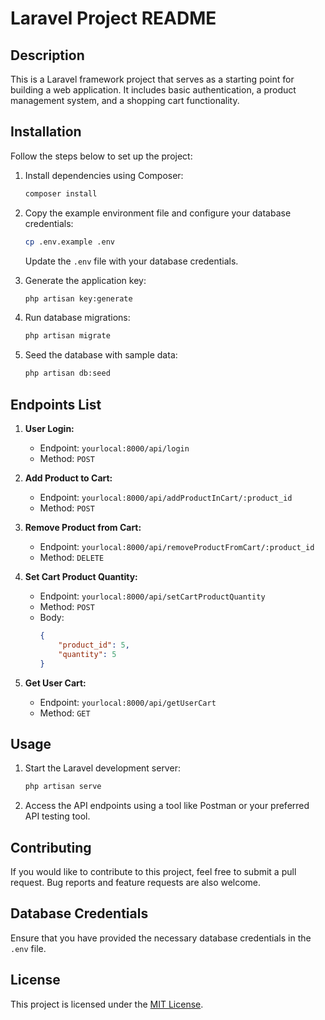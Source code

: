 # Laravel Project README

## Description

This is a Laravel framework project that serves as a starting point for building a web application. It includes basic authentication, a product management system, and a shopping cart functionality.

## Installation

Follow the steps below to set up the project:

1. Install dependencies using Composer:

    ```bash
    composer install
    ```

2. Copy the example environment file and configure your database credentials:

    ```bash
    cp .env.example .env
    ```

    Update the `.env` file with your database credentials.

3. Generate the application key:

    ```bash
    php artisan key:generate
    ```

4. Run database migrations:

    ```bash
    php artisan migrate
    ```

5. Seed the database with sample data:

    ```bash
    php artisan db:seed
    ```

## Endpoints List

1. **User Login:**
    - Endpoint: `yourlocal:8000/api/login`
    - Method: `POST`

2. **Add Product to Cart:**
    - Endpoint: `yourlocal:8000/api/addProductInCart/:product_id`
    - Method: `POST`

3. **Remove Product from Cart:**
    - Endpoint: `yourlocal:8000/api/removeProductFromCart/:product_id`
    - Method: `DELETE`

4. **Set Cart Product Quantity:**
    - Endpoint: `yourlocal:8000/api/setCartProductQuantity`
    - Method: `POST`
    - Body:
        ```json
        {
            "product_id": 5,
            "quantity": 5
        }
        ```

5. **Get User Cart:**
    - Endpoint: `yourlocal:8000/api/getUserCart`
    - Method: `GET`

## Usage

1. Start the Laravel development server:

    ```bash
    php artisan serve
    ```

2. Access the API endpoints using a tool like Postman or your preferred API testing tool.

## Contributing

If you would like to contribute to this project, feel free to submit a pull request. Bug reports and feature requests are also welcome.

## Database Credentials

Ensure that you have provided the necessary database credentials in the `.env` file.

## License

This project is licensed under the [MIT License](LICENSE).

